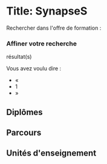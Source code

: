 # Title: SynapseS

Rechercher dans l'offre de formation :

### Affiner votre recherche

résultat(s)

Vous avez voulu dire :

  * «
  * 1
  * »

## Diplômes

## Parcours

## Unités d'enseignement

